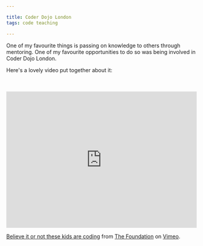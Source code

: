 ```yaml
---

title: Coder Dojo London
tags: code teaching

---
```


One of my favourite things is passing on knowledge to others through mentoring. One of my favourite opportunities to do so was being involved in Coder Dojo London.

Here's a lovely video put together about it:

<br />
<br />

<iframe src="https://player.vimeo.com/video/69306841" style="width:100%;" height="360" frameborder="0" webkitallowfullscreen mozallowfullscreen allowfullscreen></iframe>
<p><a href="https://vimeo.com/69306841">Believe it or not these kids are coding</a> from <a href="https://vimeo.com/thefoundationpeople">The Foundation</a> on <a href="https://vimeo.com">Vimeo</a>.</p>
